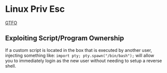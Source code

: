 # Linux Priv Esc

[GTFO]('https://gtfobins.github.io/')
## Exploiting Script/Program Ownership

If a custom script is located in the box that is executed by another user, injecting something like: `import pty; pty.spawn("/bin/bash");` will allow you to immediately login as the new user without needing to setup a reverse shell.
